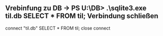 Vrebinfung zu DB -> PS U:\DB> .\sqlite3.exe til.db
SELECT * FROM til;
Verbindung schließen
----------
connect "til.db"
SELECT * FROM til;
close connect
